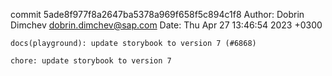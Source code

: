 commit 5ade8f977f8a2647ba5378a969f658f5c894c1f8
Author: Dobrin Dimchev <dobrin.dimchev@sap.com>
Date:   Thu Apr 27 13:46:54 2023 +0300

    docs(playground): update storybook to version 7 (#6868)
    
    chore: update storybook to version 7
